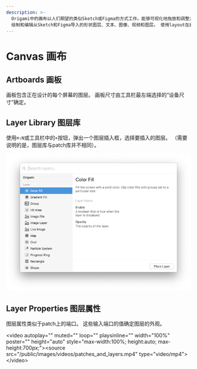 ```yaml
---
description: >-
  Origami中的画布以人们期望的类似Sketch或Figma的方式工作。能够可视化地拖放和调整大小来布局你的原型。
  绘制和编辑从Sketch和Figma导入的形状图层、文本、图像、视频和图层。 使用layout在画板和组中设置自适应布局，并在画板之间创建快速交互。
---
```


# Canvas 画布

## Artboards 画板

画板包含正在设计的每个屏幕的图层。 画板尺寸由工具栏最左端选择的“设备尺寸”确定。

## Layer Library 图层库

使用`⌘⇧N`或工具栏中的`+`按钮，弹出一个图层插入框，选择要插入的图层。 （需要说明的是，图层库与patch库并不相同）。

![](.gitbook/assets/layer_library.png)

## Layer Properties 图层属性

图层属性类似于patch上的端口。 这些输入端口的值确定图层的外观。

&lt;video autoplay="" muted="" loop="" playsinline="" width="100%" poster="" height="auto" style="max-width:100%; height:auto; max-height:700px;"&gt;&lt;source src="/public/images/videos/patches\_and\_layers.mp4" type="video/mp4"&gt;&lt;/video&gt;





